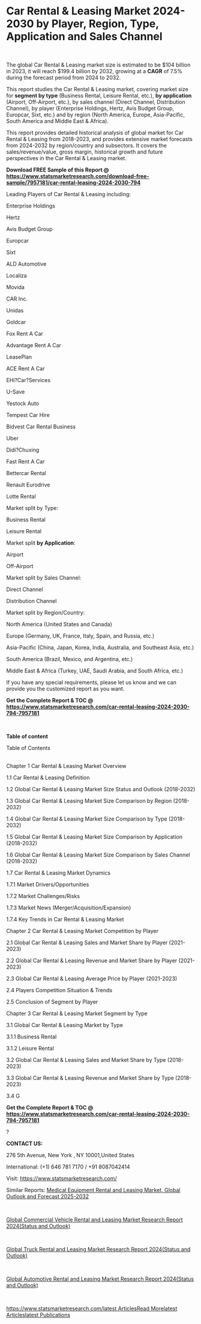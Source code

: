 <h1>Car Rental & Leasing Market 2024-2030 by Player, Region, Type, Application and Sales Channel</h1><br/><p>The global Car Rental & Leasing market size is estimated to be $104 billion in 2023, it will reach $199.4 billion by 2032, growing at a <strong>CAGR</strong> of 7.5% during the forecast period from 2024 to 2032.</p>
 
 
 
 <p>This report studies the Car Rental & Leasing market, covering market size for <strong>segment by type</strong> (Business Rental, Leisure Rental, etc.), <strong>by application</strong> (Airport, Off-Airport, etc.), by sales channel (Direct Channel, Distribution Channel), by player (Enterprise Holdings, Hertz, Avis Budget Group, Europcar, Sixt, etc.) and by region (North America, Europe, Asia-Pacific, South America and Middle East & Africa).</p>
 
 
 
 <p>This report provides detailed historical analysis of global market for Car Rental & Leasing from 2018-2023, and provides extensive market forecasts from 2024-2032 by region/country and subsectors. It covers the sales/revenue/value, gross margin, historical growth and future perspectives in the Car Rental & Leasing market.</p>
 
 
 
 <p><strong>Download FREE Sample of this Report @ <a href="https://www.statsmarketresearch.com/download-free-sample/7957181/car-rental-leasing-2024-2030-794">https://www.statsmarketresearch.com/download-free-sample/7957181/car-rental-leasing-2024-2030-794</a></strong></p>
 
 
 
 <p>Leading Players of Car Rental & Leasing including:</p>
 
 
 
 <p>Enterprise Holdings</p>
 
 
 
 <p>Hertz</p>
 
 
 
 <p>Avis Budget Group</p>
 
 
 
 <p>Europcar</p>
 
 
 
 <p>Sixt</p>
 
 
 
 <p>ALD Automotive</p>
 
 
 
 <p>Localiza</p>
 
 
 
 <p>Movida</p>
 
 
 
 <p>CAR Inc.</p>
 
 
 
 <p>Unidas</p>
 
 
 
 <p>Goldcar</p>
 
 
 
 <p>Fox Rent A Car</p>
 
 
 
 <p>Advantage Rent A Car</p>
 
 
 
 <p>LeasePlan</p>
 
 
 
 <p>ACE Rent A Car</p>
 
 
 
 <p>EHi?Car?Services</p>
 
 
 
 <p>U-Save</p>
 
 
 
 <p>Yestock Auto</p>
 
 
 
 <p>Tempest Car Hire</p>
 
 
 
 <p>Bidvest Car Rental Business</p>
 
 
 
 <p>Uber</p>
 
 
 
 <p>Didi?Chuxing</p>
 
 
 
 <p>Fast Rent A Car</p>
 
 
 
 <p>Bettercar Rental</p>
 
 
 
 <p>Renault Eurodrive</p>
 
 
 
 <p>Lotte Rental</p>
 
 
 
 <p>Market split by Type:</p>
 
 
 
 <p>Business Rental</p>
 
 
 
 <p>Leisure Rental</p>
 
 
 
 <p>Market split <strong>by Application</strong>:</p>
 
 
 
 <p>Airport</p>
 
 
 
 <p>Off-Airport</p>
 
 
 
 <p>Market split by Sales Channel:</p>
 
 
 
 <p>Direct Channel</p>
 
 
 
 <p>Distribution Channel</p>
 
 
 
 <p>Market split by Region/Country:</p>
 
 
 
 <p>North America (United States and Canada)</p>
 
 
 
 <p>Europe (Germany, UK, France, Italy, Spain, and Russia, etc.)</p>
 
 
 
 <p>Asia-Pacific (China, Japan, Korea, India, Australia, and Southeast Asia, etc.)</p>
 
 
 
 <p>South America (Brazil, Mexico, and Argentina, etc.)</p>
 
 
 
 <p>Middle East & Africa (Turkey, UAE, Saudi Arabia, and South Africa, etc.)</p>
 
 
 
 <p>If you have any special requirements, please let us know and we can provide you the customized report as you want.</p>
 
 
 
 <div><b>Get the Complete Report & TOC @ <a href="https://www.statsmarketresearch.com/car-rental-leasing-2024-2030-794-7957181">https://www.statsmarketresearch.com/car-rental-leasing-2024-2030-794-7957181</a></b></div>
 
 
 
 <p><br />
 
 <b>Table of content</b></p>
 
 
 
 <p>Table of Contents<br />
 
 <br />
 
 Chapter 1 Car Rental & Leasing Market Overview<br />
 
 1.1 Car Rental & Leasing Definition<br />
 
 1.2 Global Car Rental & Leasing Market Size Status and Outlook (2018-2032)<br />
 
 1.3 Global Car Rental & Leasing Market Size Comparison by Region (2018-2032)<br />
 
 1.4 Global Car Rental & Leasing Market Size Comparison by Type (2018-2032)<br />
 
 1.5 Global Car Rental & Leasing Market Size Comparison by Application (2018-2032)<br />
 
 1.6 Global Car Rental & Leasing Market Size Comparison by Sales Channel (2018-2032)<br />
 
 1.7 Car Rental & Leasing Market Dynamics<br />
 
 1.7.1 Market Drivers/Opportunities<br />
 
 1.7.2 Market Challenges/Risks<br />
 
 1.7.3 Market News (Merger/Acquisition/Expansion)<br />
 
 1.7.4 Key Trends in Car Rental & Leasing Market<br />
 
 Chapter 2 Car Rental & Leasing Market Competition by Player<br />
 
 2.1 Global Car Rental & Leasing Sales and Market Share by Player (2021-2023)<br />
 
 2.2 Global Car Rental & Leasing Revenue and Market Share by Player (2021-2023)<br />
 
 2.3 Global Car Rental & Leasing Average Price by Player (2021-2023)<br />
 
 2.4 Players Competition Situation & Trends<br />
 
 2.5 Conclusion of Segment by Player<br />
 
 Chapter 3 Car Rental & Leasing Market Segment by Type<br />
 
 3.1 Global Car Rental & Leasing Market by Type<br />
 
 3.1.1 Business Rental<br />
 
 3.1.2 Leisure Rental<br />
 
 3.2 Global Car Rental & Leasing Sales and Market Share by Type (2018-2023)<br />
 
 3.3 Global Car Rental & Leasing Revenue and Market Share by Type (2018-2023)<br />
 
 3.4 G</p>
 
 
 
 <div><b>Get the Complete Report & TOC @ <a href="https://www.statsmarketresearch.com/car-rental-leasing-2024-2030-794-7957181">https://www.statsmarketresearch.com/car-rental-leasing-2024-2030-794-7957181</a></b></div>
 
 
 
 <p>? </p>
 
 
 
 <p><b>CONTACT US:</b><br />
 
 276 5th Avenue, New York , NY 10001,United States<br />
 
 International: (+1) 646 781 7170 / +91 8087042414<br />
 
 Visit: <a href="https://www.statsmarketresearch.com/">https://www.statsmarketresearch.com/</a><br />
 
 Similar Reports: <a href="https://www.statsmarketresearch.com/car-rental-leasing-2024-2030-794-7957181">Medical Equipment Rental and Leasing Market, Global Outlook and Forecast 2025-2032</a><br />
 
 <br />
 
 <a href="https://www.statsmarketresearch.com/car-rental-leasing-2024-2030-794-7957181">Global Commercial Vehicle Rental and Leasing Market Research Report 2024(Status and Outlook)</a><br />
 
 <br />
 
 <a href="https://www.statsmarketresearch.com/car-rental-leasing-2024-2030-794-7957181">Global Truck Rental and Leasing Market Research Report 2024(Status and Outlook)</a><br />
 
 <br />
 
 <a href="https://www.statsmarketresearch.com/car-rental-leasing-2024-2030-794-7957181">Global Automotive Rental and Leasing Market Research Report 2024(Status and Outlook)</a><br />
 
 <br />
 
 <a href="https://gyeongbokgung.com">https://www.statsmarketresearch.com/</a><a href="https://hallyeomaritime.com">latest Articles</a><a href="https://jingwansa.com">Read More</a><a href="https://nguoiviet.jp/">latest Articles</a><a href="https://www.intelmarketresearch.com/">latest Publications</a></p>